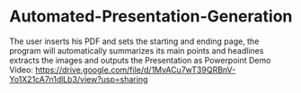 # Automated-Presentation-Generation
The user inserts his PDF and sets the starting and ending page, the program will automatically summarizes its main points and headlines
extracts the images and outputs the Presentation as Powerpoint
Demo Video: https://drive.google.com/file/d/1MvACu7wT39QRBnV-Yo1X21cA7n1dlLb3/view?usp=sharing
